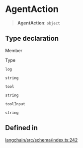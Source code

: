 AgentAction
===========

> **AgentAction**: `object`

Type declaration[​](#type-declaration "Direct link to Type declaration")
------------------------------------------------------------------------

Member

Type

`log`

`string`

`tool`

`string`

`toolInput`

`string`

Defined in[​](#defined-in "Direct link to Defined in")
------------------------------------------------------

[langchain/src/schema/index.ts:242](https://github.com/hwchase17/langchainjs/blob/46e1734/langchain/src/schema/index.ts#L242)